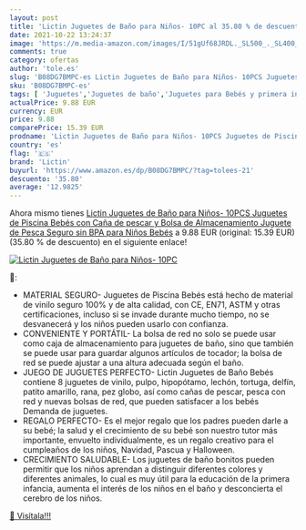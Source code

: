 ```yaml
---
layout: post
title: 'Lictin Juguetes de Baño para Niños- 10PC al 35.80 % de descuento'
date: 2021-10-22 13:24:37
image: 'https://m.media-amazon.com/images/I/51gUf68JRDL._SL500_._SL400_.jpg'
comments: true
category: ofertas
author: 'tole.es'
slug: 'B08DG7BMPC-es Lictin Juguetes de Baño para Niños- 10PCS Juguetes de...'
sku: 'B08DG7BMPC-es'
tags: [ 'Juguetes','Juguetes de baño','Juguetes para Bebés y primera infancia','Juguetes y juegos','bebés','lictin', ]
actualPrice: 9.88 EUR
currency: EUR
price: 9.88
comparePrice: 15.39 EUR
prodname: 'Lictin Juguetes de Baño para Niños- 10PCS Juguetes de Piscina Bebés con Caña de pescar y Bolsa de Almacenamiento  Juguete de Pesca Seguro sin BPA para Niños Bebés'
country: 'es'
flag: '🇪🇸'
brand: 'Lictin'
buyurl: 'https://www.amazon.es/dp/B08DG7BMPC/?tag=tolees-21'
descuento: '35.80'
average: '12.9825'
---
```


Ahora mismo tienes [Lictin Juguetes de Baño para Niños- 10PCS Juguetes de Piscina Bebés con Caña de pescar y Bolsa de Almacenamiento  Juguete de Pesca Seguro sin BPA para Niños Bebés](https://www.amazon.es/dp/B08DG7BMPC/?tag=tolees-21) a 9.88 EUR (original: 15.39 EUR) (35.80 %  de descuento) en el siguiente enlace!

[![Lictin Juguetes de Baño para Niños- 10PC](https://m.media-amazon.com/images/I/51gUf68JRDL._SL500_._SL400_.jpg)](https://www.amazon.es/dp/B08DG7BMPC/?tag=tolees-21)

🔎:

- MATERIAL SEGURO- Juguetes de Piscina Bebés está hecho de material de vinilo seguro 100% y de alta calidad, con CE, EN71, ASTM y otras certificaciones, incluso si se invade durante mucho tiempo, no se desvanecerá y los niños pueden usarlo con confianza.
- CONVENIENTE Y PORTÁTIL- La bolsa de red no solo se puede usar como caja de almacenamiento para juguetes de baño, sino que también se puede usar para guardar algunos artículos de tocador; la bolsa de red se puede ajustar a una altura adecuada según el baño.
- JUEGO DE JUGUETES PERFECTO- Lictin Juguetes de Baño Bebés contiene 8 juguetes de vinilo, pulpo, hipopótamo, lechón, tortuga, delfín, patito amarillo, rana, pez globo, así como cañas de pescar, pesca con red y nuevas bolsas de red, que pueden satisfacer a los bebés Demanda de juguetes.
- REGALO PERFECTO- Es el mejor regalo que los padres pueden darle a su bebé; la salud y el crecimiento de su bebé son nuestro tutor más importante, envuelto individualmente, es un regalo creativo para el cumpleaños de los niños, Navidad, Pascua y Halloween.
- CRECIMIENTO SALUDABLE- Los juguetes de baño bonitos pueden permitir que los niños aprendan a distinguir diferentes colores y diferentes animales, lo cual es muy útil para la educación de la primera infancia, aumenta el interés de los niños en el baño y desconcierta el cerebro de los niños.

[🛒 Visítala!!!](https://www.amazon.es/dp/B08DG7BMPC/?tag=tolees-21)
